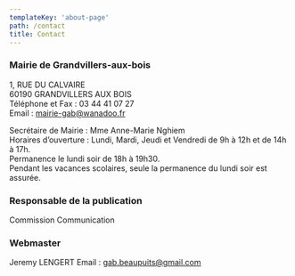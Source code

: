 ```yaml
---
templateKey: 'about-page'
path: /contact
title: Contact
---
```

### Mairie de Grandvillers-aux-bois

1, RUE DU CALVAIRE  
60190 GRANDVILLERS AUX BOIS  
Téléphone et Fax : 03 44 41 07 27  
Email : mairie-gab@wanadoo.fr  


Secrétaire de Mairie : Mme Anne-Marie Nghiem  
Horaires d’ouverture : Lundi, Mardi, Jeudi et Vendredi de 9h à 12h et de 14h à 17h.  
Permanence le lundi soir de 18h à 19h30.  
Pendant les vacances scolaires, seule la permanence du lundi soir est assurée.

### Responsable de la publication

Commission Communication

### Webmaster

Jeremy LENGERT
Email : gab.beaupuits@gmail.com


